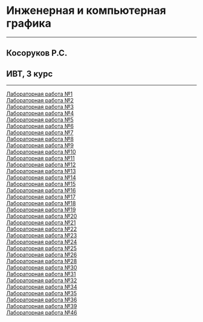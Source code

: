 # Инженерная и компьютерная графика
*****
## Косоруков Р.С.
## ИВТ, 3 курс
*****

[Лабораторная работа №1](https://github.com/kozorukov/i-comp_graphic/tree/master/Lr1) </br>
[Лабораторная работа №2](https://github.com/kozorukov/i-comp_graphic/tree/master/Lr2) </br>
[Лабораторная работа №3](https://github.com/kozorukov/i-comp_graphic/tree/master/Lr3) </br>
[Лабораторная работа №4](https://github.com/kozorukov/i-comp_graphic/tree/master/Lr4) </br>
[Лабораторная работа №5](https://github.com/kozorukov/i-comp_graphic/tree/master/Lr5) </br>
[Лабораторная работа №6](https://github.com/kozorukov/i-comp_graphic/tree/master/Lr6) </br>
[Лабораторная работа №7](https://github.com/kozorukov/i-comp_graphic/tree/master/Lr7) </br>
[Лабораторная работа №8](https://github.com/kozorukov/i-comp_graphic/tree/master/Lr8) </br>
[Лабораторная работа №9](https://github.com/kozorukov/i-comp_graphic/tree/master/Lr9) </br>
[Лабораторная работа №10](https://github.com/kozorukov/i-comp_graphic/tree/master/Lr10) </br>
[Лабораторная работа №11](https://github.com/kozorukov/i-comp_graphic/tree/master/Lr11) </br>
[Лабораторная работа №12](https://github.com/kozorukov/i-comp_graphic/tree/master/Lr12) </br>
[Лабораторная работа №13](https://github.com/kozorukov/i-comp_graphic/tree/master/Lr13) </br>
[Лабораторная работа №14](https://github.com/kozorukov/i-comp_graphic/tree/master/Lr14) </br>
[Лабораторная работа №15](https://github.com/kozorukov/i-comp_graphic/tree/master/Lr15) </br>
[Лабораторная работа №16](https://github.com/kozorukov/i-comp_graphic/tree/master/Lr16) </br>
[Лабораторная работа №17](https://github.com/kozorukov/i-comp_graphic/tree/master/Lr17) </br>
[Лабораторная работа №18](https://github.com/kozorukov/i-comp_graphic/tree/master/Lr18) </br>
[Лабораторная работа №19](https://github.com/kozorukov/i-comp_graphic/tree/master/Lr19) </br>
[Лабораторная работа №20](https://github.com/kozorukov/i-comp_graphic/tree/master/Lr20) </br>
[Лабораторная работа №21](https://github.com/kozorukov/i-comp_graphic/tree/master/Lr21) </br>
[Лабораторная работа №22](https://github.com/kozorukov/i-comp_graphic/tree/master/Lr22) </br>
[Лабораторная работа №23](https://github.com/kozorukov/i-comp_graphic/tree/master/Lr23) </br>
[Лабораторная работа №24](https://github.com/kozorukov/i-comp_graphic/tree/master/Lr24) </br>
[Лабораторная работа №25](https://github.com/kozorukov/i-comp_graphic/tree/master/Lr25) </br>
[Лабораторная работа №26](https://github.com/kozorukov/i-comp_graphic/tree/master/Lr26) </br>
[Лабораторная работа №28](https://github.com/kozorukov/i-comp_graphic/tree/master/Lr28) </br>
[Лабораторная работа №30](https://github.com/kozorukov/i-comp_graphic/tree/master/Lr30) </br>
[Лабораторная работа №31](https://github.com/kozorukov/i-comp_graphic/tree/master/Lr31) </br>
[Лабораторная работа №32](https://github.com/kozorukov/i-comp_graphic/tree/master/Lr32) </br>
[Лабораторная работа №34](https://github.com/kozorukov/i-comp_graphic/tree/master/Lr34) </br>
[Лабораторная работа №35](https://github.com/kozorukov/i-comp_graphic/tree/master/Lr35) </br>
[Лабораторная работа №36](https://github.com/kozorukov/i-comp_graphic/tree/master/Lr36) </br>
[Лабораторная работа №39](https://github.com/kozorukov/i-comp_graphic/tree/master/Lr39) </br>
[Лабораторная работа №46](https://github.com/kozorukov/i-comp_graphic/tree/master/Lr46) </br>





